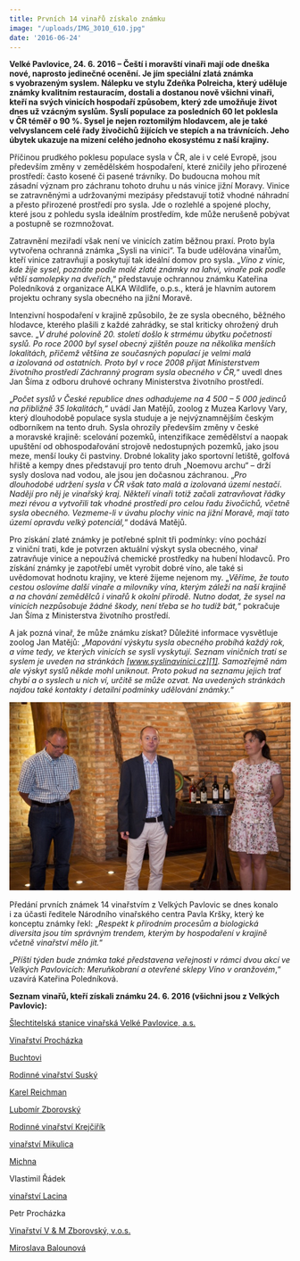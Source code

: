 ```yaml
---
title: Prvních 14 vinařů získalo známku
image: "/uploads/IMG_3010_610.jpg"
date: '2016-06-24'
---
```

**Velké Pavlovice, 24. 6. 2016 – Čeští i moravští vinaři mají ode dneška
nové, naprosto jedinečné ocenění. Je jím speciální zlatá známka
s vyobrazeným syslem. Nálepku ve stylu Zdeňka Polreicha, který uděluje
známky kvalitním restauracím, dostali a dostanou nově všichni vinaři,
kteří na svých vinicích hospodaří způsobem, který zde umožňuje život
dnes už vzácným syslům. Syslí populace za posledních 60 let poklesla
v ČR téměř o 90 %. Sysel je nejen roztomilým hlodavcem, ale je také
velvyslancem celé řady živočichů žijících ve stepích a na
trávnících. Jeho úbytek ukazuje na mizení celého jednoho ekosystému
z naší krajiny.**

Příčinou prudkého poklesu populace sysla v ČR, ale i v celé Evropě, jsou
především změny v zemědělském hospodaření, které zničily jeho přirozené
prostředí: často kosené či pasené trávníky. Do budoucna mohou mít
zásadní význam pro záchranu tohoto druhu u nás vinice jižní Moravy.
Vinice se zatravněnými a udržovanými mezipásy představují totiž vhodné
náhradní a přesto přirozené prostředí pro sysla. Jde o rozlehlé
a spojené plochy, které jsou z pohledu sysla ideálním prostředím, kde
může nerušeně pobývat a postupně se rozmnožovat.

Zatravnění meziřadí však není ve vinicích zatím běžnou praxí. Proto byla
vytvořena ochranná známka „Sysli na vinici“. Ta bude udělována vinařům,
kteří vinice zatravňují a poskytují tak ideální domov pro sysla. „*Víno
z vinic, kde žije sysel, poznáte podle malé zlaté známky na lahvi,
vinaře pak podle větší samolepky na dveřích*,“ představuje ochrannou
známku Kateřina Poledníková z organizace ALKA Wildlife, o.p.s., která je
hlavním autorem projektu ochrany sysla obecného na jižní Moravě.

Intenzivní hospodaření v krajině způsobilo, že ze sysla obecného,
běžného hlodavce, kterého plašili z každé zahrádky, se stal kriticky
ohrožený druh savce. „*V druhé polovině 20. století došlo k strmému
úbytku početnosti syslů. Po roce 2000 byl sysel obecný zjištěn pouze na
několika menších lokalitách, přičemž většina ze současných populací je
velmi malá a izolovaná od ostatních. Proto byl v roce 2008 přijat
Ministerstvem životního prostředí Záchranný program sysla obecného
v ČR,*“ uvedl dnes Jan Šíma z odboru druhové ochrany Ministerstva
životního prostředí.

„*Počet syslů v České republice dnes odhadujeme na 4 500 – 5 000 jedinců
na přibližně 35 lokalitách,*“ uvádí Jan Matějů, zoolog z Muzea Karlovy
Vary, který dlouhodobě populace sysla studuje a je nejvýznamnějším
českým odborníkem na tento druh. Sysla ohrozily především změny v české
a moravské krajině: scelování pozemků, intenzifikace zemědělství
a naopak upuštění od obhospodařování strojově nedostupných pozemků, jako
jsou meze, menší louky či pastviny. Drobné lokality jako sportovní
letiště, golfová hřiště a kempy dnes představují pro tento druh „Noemovu
archu“ – drží sysly doslova nad vodou, ale jsou jen dočasnou záchranou.
„*Pro dlouhodobé udržení sysla v ČR však tato malá a izolovaná území
nestačí*. *Nadějí pro něj je vinařský kraj. Někteří vinaři totiž začali
zatravňovat řádky mezi révou a vytvořili tak vhodné prostředí pro celou
řadu živočichů, včetně sysla obecného. Vezmeme-li v úvahu plochy vinic
na jižní Moravě, mají tato území opravdu velký potenciál,*“ dodává
Matějů.

Pro získání zlaté známky je potřebné splnit tři podmínky: víno pochází
z viniční trati, kde je potvrzen aktuální výskyt sysla obecného, vinař
zatravňuje vinice a nepoužívá chemické prostředky na hubení hlodavců.
Pro získání známky je zapotřebí umět vyrobit dobré víno, ale také si
uvědomovat hodnotu krajiny, ve které žijeme nejenom my. „*Věříme, že
touto cestou oslovíme další vinaře a milovníky vína, kterým záleží na
naší krajině a na chování zemědělců i vinařů k okolní přírodě. Nutno
dodat, že sysel na vinicích nezpůsobuje žádné škody, není třeba se ho
tudíž bát,*“ pokračuje Jan Šíma z Ministerstva životního prostředí.

A jak pozná vinař, že může známku získat? Důležité informace vysvětluje
zoolog Jan Matějů: „*Mapování výskytu sysla obecného probíhá každý rok,
a víme tedy, ve kterých vinicích se sysli vyskytují. Seznam viničních
tratí se syslem je uveden na stránkách
[www.syslinavinici.cz][1]. Samozřejmě nám ale výskyt syslů někde mohl
uniknout. Proto pokud na seznamu jejich trať chybí a o syslech u nich
ví, určitě se může ozvat. Na uvedených stránkách najdou také kontakty
i detailní podmínky udělování známky.*“

![](/uploads/IMG_2944_610.jpg)

Předání prvních známek 14 vinařstvím z Velkých Pavlovic se dnes konalo
i za účasti ředitele Národního vinařského centra Pavla Kršky, který ke
konceptu známky řekl: „*Respekt k přírodním procesům a biologická
diversita jsou tím správným trendem, kterým by hospodaření v krajině
včetně vinařství mělo jít.*“

„*Příští týden bude známka také představena veřejnosti v rámci dvou akcí
ve Velkých Pavlovicích: Meruňkobraní a otevřené sklepy Víno
v oranžovém*,“ uzavírá Kateřina Poledníková.

**Seznam vinařů, kteří získali známku 24. 6. 2016 (všichni jsou
z Velkých Pavlovic):**

[Šlechtitelská stanice vinařská Velké Pavlovice, a.s.][2]

[Vinařství Procházka][3]

[Buchtovi][4]

[Rodinné vinařství Suský][5]

[Karel Reichman][6]

[Lubomír Zborovský][7]

[Rodinné vinařství Krejčiřík][8]

[vinařství Mikulica][9]

[Michna][10]

Vlastimil Řádek

[vinařství Lacina][11]

Petr Procházka

[Vinařství V & M Zborovský, v.o.s.][12]

[Miroslava Balounová][13]


[1]: http://www.syslinavinici.cz
[2]: http://www.slechtitelka.cz/
[3]: http://www.vinarstvi-prochazka.cz/
[4]: http://www.vinobuchtovi.cz/
[5]: http://www.vinosusky.cz/
[6]: http://www.naturalfactors.cz/
[7]: http://www.vinozborovsky.cz/
[8]: http://www.vinarstvi-krejcirik.cz/
[9]: https://www.vinarstvimikulica.cz/
[10]: http://www.michna.cz/
[11]: http://www.vinarstvilacina.cz/
[12]: http://www.zborovsky.cz/
[13]: http://www.baloun.cz/
